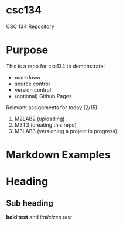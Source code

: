 # csc134
CSC 134 Repository

# Purpose
This is a repo for csc134 to demonstrate:
- markdown
- source control
- version control
- (optional) Github Pages

Relevant assignments for today (2/15):
1. M2LAB2 (uploading)
2. M3T3 (creating this repo)
3. M3LAB3 (versioning a project in progress)

# Markdown Examples
# Heading
## Sub heading
**bold text** and *italicized text*
